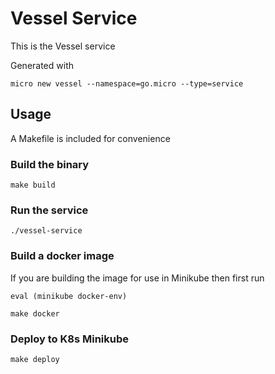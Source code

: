 # Vessel Service

This is the Vessel service

Generated with

```
micro new vessel --namespace=go.micro --type=service
```

## Usage

A Makefile is included for convenience

### Build the binary

```
make build
```

### Run the service
```
./vessel-service
```

### Build a docker image
If you are building the image for use in Minikube then first run
```
eval (minikube docker-env)
```

```
make docker
```

### Deploy to K8s Minikube
```
make deploy
```
